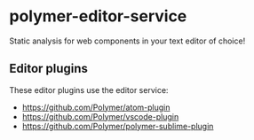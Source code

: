 # polymer-editor-service

Static analysis for web components in your text editor of choice!

## Editor plugins

These editor plugins use the editor service:

 * https://github.com/Polymer/atom-plugin
 * https://github.com/Polymer/vscode-plugin
 * https://github.com/Polymer/polymer-sublime-plugin
 
